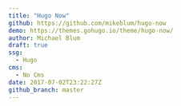 ```yaml
---
title: "Hugo Now"
github: https://github.com/mikeblum/hugo-now
demo: https://themes.gohugo.io/theme/hugo-now/
author: Michael Blum
draft: true
ssg:
  - Hugo
cms:
  - No Cms
date: 2017-07-02T23:22:27Z
github_branch: master
---
```

